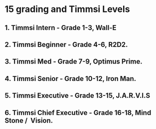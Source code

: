 # 15 grading and Timmsi Levels

## 1. Timmsi Intern - Grade 1-3, Wall-E 
## 2. Timmsi Beginner - Grade 4-6, R2D2.
## 3. Timmsi Med - Grade 7-9, Optimus Prime.
## 4. Timmsi Senior - Grade 10-12, Iron Man.
## 5. Timmsi Executive - Grade 13-15, J.A.R.V.I.S
## 6. Timmsi Chief Executive - Grade 16-18, Mind Stone /  Vision.
